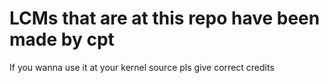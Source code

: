 # LCMs that are at this repo have been made by cpt

If you wanna use it at your kernel source pls give correct credits

